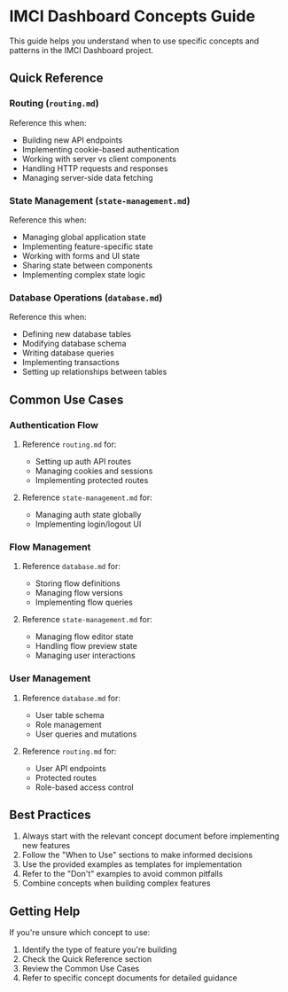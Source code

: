 # IMCI Dashboard Concepts Guide

This guide helps you understand when to use specific concepts and patterns in the IMCI Dashboard project.

## Quick Reference

### Routing (`routing.md`)

Reference this when:

- Building new API endpoints
- Implementing cookie-based authentication
- Working with server vs client components
- Handling HTTP requests and responses
- Managing server-side data fetching

### State Management (`state-management.md`)

Reference this when:

- Managing global application state
- Implementing feature-specific state
- Working with forms and UI state
- Sharing state between components
- Implementing complex state logic

### Database Operations (`database.md`)

Reference this when:

- Defining new database tables
- Modifying database schema
- Writing database queries
- Implementing transactions
- Setting up relationships between tables

## Common Use Cases

### Authentication Flow

1. Reference `routing.md` for:

   - Setting up auth API routes
   - Managing cookies and sessions
   - Implementing protected routes

2. Reference `state-management.md` for:
   - Managing auth state globally
   - Implementing login/logout UI

### Flow Management

1. Reference `database.md` for:

   - Storing flow definitions
   - Managing flow versions
   - Implementing flow queries

2. Reference `state-management.md` for:
   - Managing flow editor state
   - Handling flow preview state
   - Managing user interactions

### User Management

1. Reference `database.md` for:

   - User table schema
   - Role management
   - User queries and mutations

2. Reference `routing.md` for:
   - User API endpoints
   - Protected routes
   - Role-based access control

## Best Practices

1. Always start with the relevant concept document before implementing new features
2. Follow the "When to Use" sections to make informed decisions
3. Use the provided examples as templates for implementation
4. Refer to the "Don't" examples to avoid common pitfalls
5. Combine concepts when building complex features

## Getting Help

If you're unsure which concept to use:

1. Identify the type of feature you're building
2. Check the Quick Reference section
3. Review the Common Use Cases
4. Refer to specific concept documents for detailed guidance
